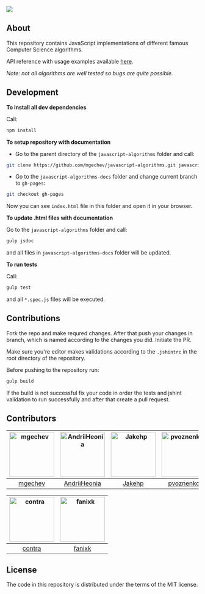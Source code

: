 ![](https://travis-ci.org/mgechev/javascript-algorithms.svg?branch=master)

## About

This repository contains JavaScript implementations of different famous Computer Science algorithms.

API reference with usage examples available <a href="https://mgechev.github.io/javascript-algorithms/" target="_blank">here</a>.

*Note: not all algorithms are well tested so bugs are quite possible.*

## Development

**To install all dev dependencies**

Call:

```bash
npm install
```

**To setup repository with documentation**

- Go to the parent directory of the `javascript-algorithms` folder and call:

```bash
git clone https://github.com/mgechev/javascript-algorithms.git javascript-algorithms-docs
```

- Go to the `javascript-algorithms-docs` folder and change current branch to `gh-pages`:

```bash
git checkout gh-pages
```

Now you can see `index.html` file in this folder and open it in your browser.

**To update .html files with documentation**

Go to the `javascript-algorithms` folder and call:

```bash
gulp jsdoc
```

and all files in `javascript-algorithms-docs` folder will be updated.

**To run tests**

Call:

```bash
gulp test
```

and all `*.spec.js` files will be executed.

## Contributions

Fork the repo and make requred changes. After that push your changes in branch, which is named according to the changes you did.
Initiate the PR.

Make sure you're editor makes validations according to the `.jshintrc` in the root directory of the repository.

Before pushing to the repository run:

```bash
gulp build
```

If the build is not successful fix your code in order the tests and jshint validation to run successfully and after that create a pull request.

## Contributors

[<img alt="mgechev" src="https://avatars.githubusercontent.com/u/455023?v=3&s=117" width="117">](https://github.com/mgechev) |[<img alt="AndriiHeonia" src="https://avatars.githubusercontent.com/u/773648?v=3&s=117" width="117">](https://github.com/AndriiHeonia) |[<img alt="Jakehp" src="https://avatars.githubusercontent.com/u/1854569?v=3&s=117" width="117">](https://github.com/Jakehp) |[<img alt="pvoznenko" src="https://avatars.githubusercontent.com/u/1098414?v=3&s=117" width="117">](https://github.com/pvoznenko) |[<img alt="secrettriangle" src="https://avatars.githubusercontent.com/u/1765130?v=3&s=117" width="117">](https://github.com/secrettriangle) |[<img alt="Microfed" src="https://avatars.githubusercontent.com/u/613179?v=3&s=117" width="117">](https://github.com/Microfed) |
:---: |:---: |:---: |:---: |:---: |:---: |
[mgechev](https://github.com/mgechev) |[AndriiHeonia](https://github.com/AndriiHeonia) |[Jakehp](https://github.com/Jakehp) |[pvoznenko](https://github.com/pvoznenko) |[secrettriangle](https://github.com/secrettriangle) |[Microfed](https://github.com/Microfed) |

[<img alt="contra" src="https://avatars.githubusercontent.com/u/425716?v=3&s=117" width="117">](https://github.com/contra) |[<img alt="fanixk" src="https://avatars.githubusercontent.com/u/921156?v=3&s=117" width="117">](https://github.com/fanixk) |
:---: |:---: |
[contra](https://github.com/contra) |[fanixk](https://github.com/fanixk) |

## License

The code in this repository is distributed under the terms of the MIT license.

